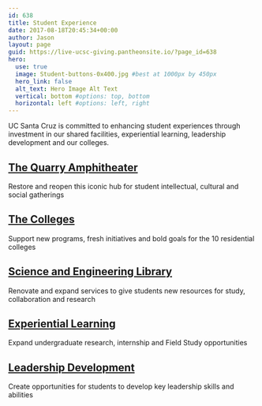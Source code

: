 ```yaml
---
id: 638
title: Student Experience
date: 2017-08-18T20:45:34+00:00
author: Jason
layout: page
guid: https://live-ucsc-giving.pantheonsite.io/?page_id=638
hero:
  use: true
  image: Student-buttons-0x400.jpg #best at 1000px by 450px
  hero_link: false
  alt_text: Hero Image Alt Text
  vertical: bottom #options: top, bottom
  horizontal: left #options: left, right
---
```

UC Santa Cruz is committed to enhancing student experiences through investment in our shared facilities, experiential learning, leadership development and our colleges.

## [The Quarry Amphitheater](https://quarry.ucsc.edu/)

Restore and reopen this iconic hub for student intellectual, cultural and social gatherings

## [The Colleges](/areas-to-support/the-colleges/)

Support new programs, fresh initiatives and bold goals for the 10 residential colleges

## [Science and Engineering Library](https://library.ucsc.edu/science)

Renovate and expand services to give students new resources for study, collaboration and research

## [Experiential Learning](http://campaign.ucsc.edu/priorities/student-experience/opportunities/)

Expand undergraduate research, internship and Field Study opportunities

## [Leadership Development](http://campaign.ucsc.edu/priorities/student-experience/leadership/)

Create opportunities for students to develop key leadership skills and abilities
